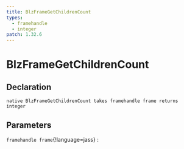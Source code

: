 ```yaml
---
title: BlzFrameGetChildrenCount
types:
  - framehandle
  - integer
patch: 1.32.6
---
```


# BlzFrameGetChildrenCount

## Declaration

```jass
native BlzFrameGetChildrenCount takes framehandle frame returns integer
```

## Parameters
`framehandle frame`{!language=jass}
: 
